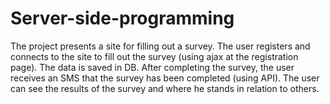 # Server-side-programming
The project presents a site for filling out a survey.
The user registers and connects to the site to fill out the survey (using ajax at the registration page).
The data is saved in DB.
After completing the survey, the user receives an SMS that the survey has been completed (using API).
The user can see the results of the survey and where he stands in relation to others. 

